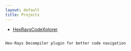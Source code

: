 ```yaml
---
layout: default
title: Projects
---
```


* [HexRaysCodeXplorer](http://github.com/REhints/HexRaysCodeXplorer/)
<pre><code>
Hex-Rays Decompiler plugin for better code navigation
</code></pre>
